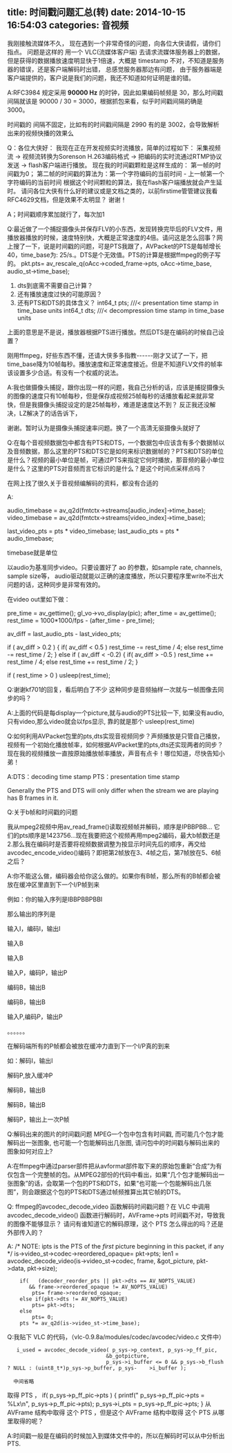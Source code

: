 title: 时间戳问题汇总(转)
date: 2014-10-15 16:54:03
categories: 音视频
---
我刚接触流媒体不久， 现在遇到一个非常奇怪的问题，向各位大侠请假，请你们指点。
问题是这样的 用一个 VLC(流媒体客户端) 去请求流媒体服务器上的数据， 但是获得的数据播放速度明显快于1倍速，大概是 timestamp 不对，不知道是服务器的错误，还是客户端解码时出错， 总感觉服务器那边有问题， 由于服务器端是客户端提供的，客户说是我们的问题，我还不知道如何证明是谁的错。

<!--more-->

A:RFC3984 规定采用 **90000 Hz** 的时钟，因此如果编码帧频是 30，那么时间戳间隔就该是 90000 / 30 = 3000，根据抓包来看，似乎时间戳间隔的确是 3000。

时间戳的 间隔不固定，比如有的时间戳间隔是 2990 有的是 3002，会导致解析出来的视频快播的效果么

Q：各位大侠好：
我现在正在开发视频实时流播放，简单的过程如下：
采集视频流 -> 视频流转换为Sorenson H.263编码格式   -> 把编码的实时流通过RTMP协议发送 -> flash客户端进行播放。
现在我的时间戳颗粒是这样生成的：
第一帧的时间戳为0；
第二帧的时间戳的算法为：第一个字符编码的当前时间 - 上一帧第一个字符编码的当前时间
根据这个时间颗粒的算法，我在flash客户端播放就会产生延时。
请问各位大侠有什么好的建议或是文档之类的，以前firstime管管建议我看RFC4629文档，但是效果不太明显？
谢谢！

A；时间戳顺序累加就行了，每次加1

Q:最近做了一个捕捉摄像头并保存FLV的小东西，发现转换完毕后的FLV文件，用播放器播放的时候，速度特别快，大概是正常速度的4倍。请问这是怎么回事？网上搜了一下，说是时间戳的问题，可是PTS我跟了，AVPacket的PTS是每帧增长40，time_base为: 25/s.。DTS是个无效值。PTS的计算是根据ffmpeg的例子写的。
pkt.pts= av_rescale_q(oAcc->coded_frame->pts, oAcc->time_base, audio_st->time_base);

1. dts到底需不需要自己计算？
2. 还有播放速度过快的可能原因？ 
3. 还有PTS和DTS的具体含义？
int64_t pts;                         ///< presentation time stamp in time_base units
int64_t dts;                         ///< decompression time stamp in time_base units

上面的意思是不是说，播放器根据PTS进行播放。然后DTS是在编码的时候自己设置？

刚用ffmpeg，好些东西不懂，还请大侠多多指教------刚才又试了一下，把time_base降为10帧每秒。播放速度和正常速度接近。但是不知道FLV文件的帧率该设置多少合适。有没有一个权威的说法。

A:我也做摄像头捕捉，跟你出现一样的问题，我自己分析的话，应该是捕捉摄像头的图像的速度只有10帧每秒，但是保存成视频25帧每秒的话播放看起来就非常快，但是我摄像头捕捉设定的是25帧每秒，难道是速度达不到？
反正我还没解决，LZ解决了的话告诉下，

谢谢。暂时认为是摄像头捕捉速率问题。换了一个高清无驱摄像头就好了

Q:在每个音视频数据包中都含有PTS和DTS，一个数据包中应该含有多个数据帧以及音频数据，那么这里的PTS和DTS它是如何来标识数据帧的？PTS和DTS的单位是什么？视频的最小单位是帧，可通过PTS来指定它何时播放，那音频的最小单位是什么？这里的PTS对音频而言它标识的是什么？是这个时间点采样点吗？

在网上找了很久关于音视频编解码的资料，都没有合适的

A:

audio_timebase = av_q2d(fmtctx->streams[audio_index]->time_base);
video_timebase = av_q2d(fmtctx->streams[video_index]->time_base);

last_video_pts = pts * video_timebase;
last_audio_pts = pts * audio_timebase;

timebase就是单位

以audio为基准同步video。只要设置好了 ao 的参数，如sample rate, channels, sample size等， audio驱动就能以正确的速度播放，所以只要程序里write不出大问题的话，这种同步是非常有效的。

在video out里如下做：

pre_time = av_gettime();
gl_vo->vo_display(pic);
after_time = av_gettime();
rest_time = 1000*1000/fps - (after_time - pre_time);

av_diff = last_audio_pts - last_video_pts;

if ( av_diff > 0.2 )
{
            if( av_diff < 0.5 ) rest_time -= rest_time / 4;
            else rest_time -= rest_time / 2;
}
else if ( av_diff < -0.2)
{
            if( av_diff > -0.5 ) rest_time += rest_time / 4;
            else rest_time += rest_time / 2;
}

if ( rest_time > 0 )
    usleep(rest_time);

Q:谢谢kf701的回复，看后明白了不少
这种同步是音频抽样一次就与一帧图像去同步的吗？

A:上面的代码是每display一个picture,就与audio的PTS比较一下,
如果没有audio,只有video,那么video就会以fps显示, 靠的就是那个 usleep(rest_time)

Q:如何利用AVPacket包里的pts,dts实现音视频同步？声频播放是只管自己播放，视频有一个初始化播放帧率，如何根据AVPacket里的pts,dts还实现两者的同步？
现在我的视频播放一直按原始播放帧率播放，声音有点卡！哪位知道，尽快告知小弟！

A:DTS：decoding time stamp 
PTS：presentation time stamp

Generally the PTS and DTS will only differ when the stream we are playing has B frames in it.

Q:关于b帧和时间戳的问题

我从mpeg2视频中用av_read_frame()读取视频帧并解码，顺序是IPBBPBB...
它们的pts顺序是1423756...现在我要把这个视频再用mpeg2编码，最大b帧数还是2.那么我在编码时是否要将视频数据调整为按显示时间先后的顺序，再交给avcodec_encode_video()编码？即把第2帧放在3、4帧之后，第7帧放在5、6帧之后？

A:你不能这么做，编码器会给你这么做的。如果你有B帧，那么所有的B帧都会被放在缓冲区里直到下一个I/P帧到来

例如：你的输入序列是IBBPBBPBBI

那么输出的序列是

输入I，编码I，输出I

输入B

输入B

输入P，编码P，输出P

编码B，输出B

编码B，输出B

输入P,编码P，输出P

。。。。。。

在解码端所有的P帧都会被放在缓冲力直到下一个I/P真的到来

如：解码I，输出I

解码P,放入缓冲P

解码B，输出B

解码B，输出B

解码P，输出上一次P帧

Q:解码出来的图片的时间戳问题 MPEG一个包中包含有时间戳, 而可能几个包才能解码出一张图象, 也可能一个包能解码出几张图, 请问包中的时间戳与解码出来的图象如何对应上?

A:在ffmpeg中通过parser部件把从avformat部件取下来的原始包重新“合成”为有仅包含一个完整帧的包。从MPEG2部份的代码中看出，如果“几个包才能解码出一张图象”的话，会取第一个包的PTS和DTS，如果“也可能一个包能解码出几张图”，则会跟据这个包的PTS和DTS通过帧频推算出其它帧的DTS。

Q: ffmpeg的avcodec_decode_video 函数解码时间戳问题？在   VLC 中调用   avcodec_decode_video() 函数进行解码时，AVFrame->pts 时间戳不对，导致我的图像不能够显示？ 请问有谁知道它的解码原理，这个 PTS 怎么得出的吗？还是外部传入的？

A:      /* NOTE: ipts is the PTS of the _first_ picture beginning in
           this packet, if any */
        is->video_st->codec->reordered_opaque= pkt->pts;
        len1 = avcodec_decode_video(is->video_st->codec,
                                    frame, &got_picture,
                                    pkt->data, pkt->size);

        if(   (decoder_reorder_pts || pkt->dts == AV_NOPTS_VALUE)
           && frame->reordered_opaque != AV_NOPTS_VALUE)
            pts= frame->reordered_opaque;
        else if(pkt->dts != AV_NOPTS_VALUE)
            pts= pkt->dts;
        else
            pts= 0;
        pts *= av_q2d(is->video_st->time_base);

Q:我贴下   VLC 的代码，（vlc-0.9.8a/modules/codec/avcodec/video.c 文件中）

       i_used = avcodec_decode_video( p_sys->p_context, p_sys->p_ff_pic,
                                    &b_gotpicture,
                                    p_sys->i_buffer <= 0 && p_sys->b_flush ? NULL : (uint8_t*)p_sys->p_buffer, p_sys-    >i_buffer );

      中间省略

取得   PTS ，
       if( p_sys->p_ff_pic->pts )
       {
         printf(" p_sys->p_ff_pic->pts   = %Lx\n",   p_sys->p_ff_pic->pts);
         p_sys->i_pts = p_sys->p_ff_pic->pts;
       }
从   AVFrame 结构中取得   这个 PTS ，但是这个   AVFrame 结构中取得   这个 PTS 从哪里取得的呢？

A:时间戳一般是在编码的时候加入到媒体文件中的，所以在解码时可以从中分析出PTS.